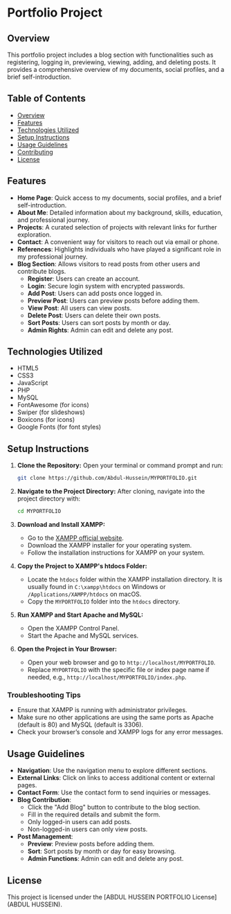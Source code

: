 
# Portfolio Project

## Overview
This portfolio project includes a blog section with functionalities such as registering, logging in, previewing, viewing, adding, and deleting posts. It provides a comprehensive overview of my documents, social profiles, and a brief self-introduction.

## Table of Contents
- [Overview](#overview)
- [Features](#features)
- [Technologies Utilized](#technologies-utilized)
- [Setup Instructions](#setup-instructions)
- [Usage Guidelines](#usage-guidelines)
- [Contributing](#contributing)
- [License](#license)

## Features
- **Home Page**: Quick access to my documents, social profiles, and a brief self-introduction.
- **About Me**: Detailed information about my background, skills, education, and professional journey.
- **Projects**: A curated selection of projects with relevant links for further exploration.
- **Contact**: A convenient way for visitors to reach out via email or phone.
- **References**: Highlights individuals who have played a significant role in my professional journey.
- **Blog Section**: Allows visitors to read posts from other users and contribute blogs.
  - **Register**: Users can create an account.
  - **Login**: Secure login system with encrypted passwords.
  - **Add Post**: Users can add posts once logged in.
  - **Preview Post**: Users can preview posts before adding them.
  - **View Post**: All users can view posts.
  - **Delete Post**: Users can delete their own posts.
  - **Sort Posts**: Users can sort posts by month or day.
  - **Admin Rights**: Admin can edit and delete any post.

## Technologies Utilized
- HTML5
- CSS3
- JavaScript
- PHP
- MySQL
- FontAwesome (for icons)
- Swiper (for slideshows)
- Boxicons (for icons)
- Google Fonts (for font styles)

## Setup Instructions
1. **Clone the Repository:**
   Open your terminal or command prompt and run:
   ```sh
   git clone https://github.com/Abdul-Hussein/MYPORTFOLIO.git
   ```

2. **Navigate to the Project Directory:**
   After cloning, navigate into the project directory with:
   ```sh
   cd MYPORTFOLIO
   ```

3. **Download and Install XAMPP:**
   - Go to the [XAMPP official website](https://www.apachefriends.org/index.html).
   - Download the XAMPP installer for your operating system.
   - Follow the installation instructions for XAMPP on your system.

4. **Copy the Project to XAMPP's htdocs Folder:**
   - Locate the `htdocs` folder within the XAMPP installation directory. It is usually found in `C:\xampp\htdocs` on Windows or `/Applications/XAMPP/htdocs` on macOS.
   - Copy the `MYPORTFOLIO` folder into the `htdocs` directory.

5. **Run XAMPP and Start Apache and MySQL:**
   - Open the XAMPP Control Panel.
   - Start the Apache and MySQL services.

6. **Open the Project in Your Browser:**
   - Open your web browser and go to `http://localhost/MYPORTFOLIO`.
   - Replace `MYPORTFOLIO` with the specific file or index page name if needed, e.g., `http://localhost/MYPORTFOLIO/index.php`.


### Troubleshooting Tips
- Ensure that XAMPP is running with administrator privileges.
- Make sure no other applications are using the same ports as Apache (default is 80) and MySQL (default is 3306).
- Check your browser’s console and XAMPP logs for any error messages.



## Usage Guidelines
- **Navigation**: Use the navigation menu to explore different sections.
- **External Links**: Click on links to access additional content or external pages.
- **Contact Form**: Use the contact form to send inquiries or messages.
- **Blog Contribution**: 
  - Click the "Add Blog" button to contribute to the blog section.
  - Fill in the required details and submit the form.
  - Only logged-in users can add posts.
  - Non-logged-in users can only view posts.
- **Post Management**:
  - **Preview**: Preview posts before adding them.
  - **Sort**: Sort posts by month or day for easy browsing.
  - **Admin Functions**: Admin can edit and delete any post.


## License
This project is licensed under the [ABDUL HUSSEIN PORTFOLIO License](ABDUL HUSSEIN).
